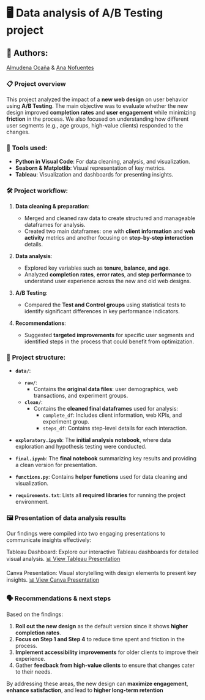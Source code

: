 # 🖥️ **Data analysis of A/B Testing project**

## 👥 **Authors**:
[Almudena Ocaña](https://www.linkedin.com/in/almudena-ocaloga/) & [Ana Nofuentes](https://www.linkedin.com/in/ana-nofuentes-solano-654026a3/) 

### 📋 **Project overview**
This project analyzed the impact of a **new web design** on user behavior using **A/B Testing**. The main objective was to evaluate whether the new design improved **completion rates** and **user engagement** while minimizing **friction** in the process. We also focused on understanding how different user segments (e.g., age groups, high-value clients) responded to the changes.

### 🔧 **Tools used:**
- **Python in Visual Code**: For data cleaning, analysis, and visualization.
- **Seaborn & Matplotlib**: Visual representation of key metrics.
- **Tableau**: Visualization and dashboards for presenting insights.

### 🛠️ **Project workflow:**
1. **Data cleaning & preparation**:
   - Merged and cleaned raw data to create structured and manageable dataframes for analysis.
   - Created two main dataframes: one with **client information** and **web activity** metrics and another focusing on **step-by-step interaction** details.

2. **Data analysis**:
   - Explored key variables such as **tenure, balance, and age**.
   - Analyzed **completion rates**, **error rates**, and **step performance** to understand user experience across the new and old web designs.
   
3. **A/B Testing**:
   - Compared the **Test and Control groups** using statistical tests to identify significant differences in key performance indicators.
   
4. **Recommendations**:
   - Suggested **targeted improvements** for specific user segments and identified steps in the process that could benefit from optimization.

### 📂 **Project structure:**
- **`data/`**:
  - **`raw/`**:
    - Contains the **original data files**: user demographics, web transactions, and experiment groups.
  - **`clean/`**:
    - Contains the **cleaned final dataframes** used for analysis:
      - `complete_df`: Includes client information, web KPIs, and experiment group.
      - `steps_df`: Contains step-level details for each interaction.

- **`exploratory.ipynb`**: The **initial analysis notebook**, where data exploration and hypothesis testing were conducted.
- **`final.ipynb`**: The **final notebook** summarizing key results and providing a clean version for presentation.
- **`functions.py`**: Contains **helper functions** used for data cleaning and visualization.
- **`requirements.txt`**: Lists all **required libraries** for running the project environment.

### 🖼️ **Presentation of data analysis results**
Our findings were compiled into two engaging presentations to communicate insights effectively:

Tableau Dashboard: Explore our interactive Tableau dashboards for detailed visual analysis. 
[📊 View Tableau Presentation](https://public.tableau.com/views/Tableau_AB_testing_17282090726700/ABTestingresults?:language=es-ES&:sid=&:redirect=auth&:display_count=n&:origin=viz_share_link)

Canva Presentation: Visual storytelling with design elements to present key insights.  [📊 View Canva Presentation](https://www.canva.com/design/DAGSiutyywc/7NYwnC683r7DsM51iH8jwA/edit)

### 🗣️ **Recommendations & next steps**
Based on the findings:
1. **Roll out the new design** as the default version since it shows **higher completion rates**.
2. **Focus on Step 1 and Step 4** to reduce time spent and friction in the process.
3. **Implement accessibility improvements** for older clients to improve their experience.
4. Gather **feedback from high-value clients** to ensure that changes cater to their needs.

By addressing these areas, the new design can **maximize engagement**, **enhance satisfaction**, and lead to **higher long-term retention**
